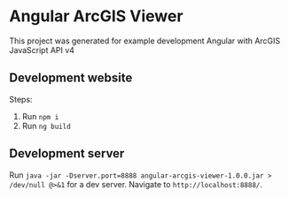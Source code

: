 # Angular ArcGIS Viewer

This project was generated for example development Angular with ArcGIS JavaScript API v4 

## Development website

Steps:

1. Run `npm i`
2. Run `ng build`

## Development server

Run `java -jar -Dserver.port=8888 angular-arcgis-viewer-1.0.0.jar > /dev/null @>&1` for a dev server. Navigate to `http://localhost:8888/`.

